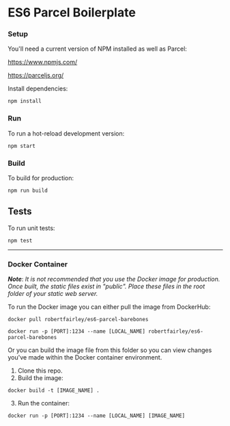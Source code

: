 # ES6 Parcel Boilerplate

### Setup

You'll need a current version of NPM installed as well as Parcel:

https://www.npmjs.com/

https://parceljs.org/

Install dependencies:

```shell
npm install
```

### Run

To run a hot-reload development version:

```shell
npm start
```

### Build

To build for production:

```shell
npm run build
```

## Tests

To run unit tests:

```shell
npm test
```

---

### Docker Container

***Note***: *It is not recommended that you use the Docker image for production. Once built, the static files exist in "public". Place these files in the root folder of your static web server.*

To run the Docker image you can either pull the image from DockerHub:
```shell
docker pull robertfairley/es6-parcel-barebones

docker run -p [PORT]:1234 --name [LOCAL_NAME] robertfairley/es6-parcel-barebones
```

Or you can build the image file from this folder so you can view changes you've made
within the Docker container environment.

1. Clone this repo.
2. Build the image:
```shell
docker build -t [IMAGE_NAME] .
```
3. Run the container:
```shell
docker run -p [PORT]:1234 --name [LOCAL_NAME] [IMAGE_NAME]
```

